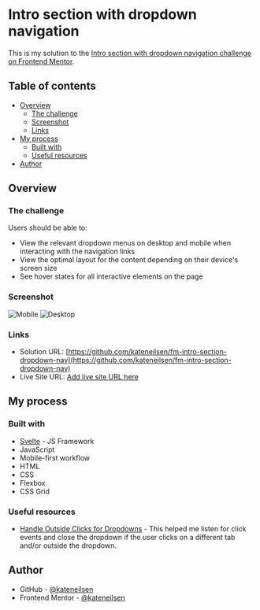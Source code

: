# Intro section with dropdown navigation

This is my solution to the [Intro section with dropdown navigation challenge on Frontend Mentor](https://www.frontendmentor.io/challenges/intro-section-with-dropdown-navigation-ryaPetHE5).

## Table of contents

- [Overview](#overview)
  - [The challenge](#the-challenge)
  - [Screenshot](#screenshot)
  - [Links](#links)
- [My process](#my-process)
  - [Built with](#built-with)
  - [Useful resources](#useful-resources)
- [Author](#author)

## Overview

### The challenge

Users should be able to:

- View the relevant dropdown menus on desktop and mobile when interacting with the navigation links
- View the optimal layout for the content depending on their device's screen size
- See hover states for all interactive elements on the page

### Screenshot

![](./screenshots/mobile.png "Mobile")
![](./screenshots/desktop.png "Desktop")

### Links

- Solution URL: [https://github.com/kateneilsen/fm-intro-section-dropdown-nav](https://github.com/kateneilsen/fm-intro-section-dropdown-nav)
- Live Site URL: [Add live site URL here](https://your-live-site-url.com)

## My process

### Built with

- [Svelte](https://svelte.dev/) - JS Framework
- JavaScript
- Mobile-first workflow
- HTML
- CSS
- Flexbox
- CSS Grid

### Useful resources

- [Handle Outside Clicks for Dropdowns](https://svelte.dev/repl/8031c800d7e34fd692dd18174b514e4e?version=3.49.0) - This helped me listen for click events and close the dropdown if the user clicks on a different tab and/or outside the dropdown.

## Author

- GitHub - [@kateneilsen](https://www.github.com/kateneilsen)
- Frontend Mentor - [@kateneilsen](https://www.frontendmentor.io/profile/kateneilsen)
